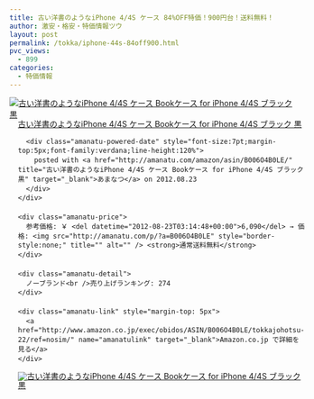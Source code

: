 ```yaml
---
title: 古い洋書のようなiPhone 4/4S ケース 84%OFF特価！900円台！送料無料！
author: 激安・格安・特価情報ツウ
layout: post
permalink: /tokka/iphone-44s-84off900.html
pvc_views:
  - 899
categories:
  - 特価情報
---
```

<div class="amanatu-box" style="margin-bottom:0px;">
  <div class="amanatu-image" style="float:left;">
    <a href="http://www.amazon.co.jp/exec/obidos/ASIN/B006O4B0LE/tokkajohotsu-22/ref=nosim/" name="amanatulink" target="_blank"><img src="http://i0.wp.com/ecx.images-amazon.com/images/I/41RON5U40KL._SL160_.jpg?w=546" alt="古い洋書のようなiPhone 4/4S ケース Bookケース for iPhone 4/4S ブラック 黒" style="border: none;" data-recalc-dims="1" /></a>
  </div>
  
  <div class="amanatu-info" style="float:left;margin-left:15px;line-height:120%">
    <div class="amanatu-name" style="margin-bottom:10px;line-height:120%">
      <a href="http://www.amazon.co.jp/exec/obidos/ASIN/B006O4B0LE/tokkajohotsu-22/ref=nosim/" name="amanatulink" target="_blank">古い洋書のようなiPhone 4/4S ケース Bookケース for iPhone 4/4S ブラック 黒</a> 
      
      <div class="amanatu-powered-date" style="font-size:7pt;margin-top:5px;font-family:verdana;line-height:120%">
        posted with <a href="http://amanatu.com/amazon/asin/B006O4B0LE/" title="古い洋書のようなiPhone 4/4S ケース Bookケース for iPhone 4/4S ブラック 黒" target="_blank">あまなつ</a> on 2012.08.23
      </div>
    </div>
    
    <div class="amanatu-price">
      参考価格: ￥ <del datetime="2012-08-23T03:14:48+00:00">6,090</del> → 価格: <img src="http://amanatu.com/p/?a=B006O4B0LE" style="border-style:none;" title="" alt="" /> <strong>通常送料無料</strong>
    </div>
    
    <div class="amanatu-detail">
      ノーブランド<br />売り上げランキング: 274
    </div>
    
    <div class="amanatu-link" style="margin-top: 5px">
      <a href="http://www.amazon.co.jp/exec/obidos/ASIN/B006O4B0LE/tokkajohotsu-22/ref=nosim/" name="amanatulink" target="_blank">Amazon.co.jp で詳細を見る</a>
    </div>
  </div>
  
  <div class="amanatu-footer" style="clear: left">
  </div>
  
  <div class="amanatu-imageset">
    <div class="amanatu-image" style="float:left;">
      <a href="http://www.amazon.co.jp/exec/obidos/ASIN/B006O4B0LE/tokkajohotsu-22/ref=nosim/" name="amanatulink" target="_blank"><img src="http://i0.wp.com/ecx.images-amazon.com/images/I/41Sh-QW5MLL._AA160_.jpg?w=546" alt="古い洋書のようなiPhone 4/4S ケース Bookケース for iPhone 4/4S ブラック 黒" style="border: none;" data-recalc-dims="1" /></a>
    </div>
    
    <div class="amanatu-image" style="float:left;">
      <a href="http://www.amazon.co.jp/exec/obidos/ASIN/B006O4B0LE/tokkajohotsu-22/ref=nosim/" name="amanatulink" target="_blank"><img src="http://i2.wp.com/ecx.images-amazon.com/images/I/41HGlUwKOgL._AA160_.jpg?w=546" alt="古い洋書のようなiPhone 4/4S ケース Bookケース for iPhone 4/4S ブラック 黒" style="border: none;" data-recalc-dims="1" /></a>
    </div>
    
    <div class="amanatu-image" style="float:left;">
      <a href="http://www.amazon.co.jp/exec/obidos/ASIN/B006O4B0LE/tokkajohotsu-22/ref=nosim/" name="amanatulink" target="_blank"><img src="http://i0.wp.com/ecx.images-amazon.com/images/I/41IlYt3MHbL._AA160_.jpg?w=546" alt="古い洋書のようなiPhone 4/4S ケース Bookケース for iPhone 4/4S ブラック 黒" style="border: none;" data-recalc-dims="1" /></a>
    </div>
    
    <div class="amanatu-image" style="float:left;">
      <a href="http://www.amazon.co.jp/exec/obidos/ASIN/B006O4B0LE/tokkajohotsu-22/ref=nosim/" name="amanatulink" target="_blank"><img src="http://i2.wp.com/ecx.images-amazon.com/images/I/41pONnPJz0L._AA160_.jpg?w=546" alt="古い洋書のようなiPhone 4/4S ケース Bookケース for iPhone 4/4S ブラック 黒" style="border: none;" data-recalc-dims="1" /></a>
    </div>
    
    <div class="amanatu-image" style="float:left;">
      <a href="http://www.amazon.co.jp/exec/obidos/ASIN/B006O4B0LE/tokkajohotsu-22/ref=nosim/" name="amanatulink" target="_blank"><img src="http://i2.wp.com/ecx.images-amazon.com/images/I/41lMeUoScQL._AA160_.jpg?w=546" alt="古い洋書のようなiPhone 4/4S ケース Bookケース for iPhone 4/4S ブラック 黒" style="border: none;" data-recalc-dims="1" /></a>
    </div>
    
    <div class="amanatu-image" style="float:left;">
      <a href="http://www.amazon.co.jp/exec/obidos/ASIN/B006O4B0LE/tokkajohotsu-22/ref=nosim/" name="amanatulink" target="_blank"><img src="http://i1.wp.com/ecx.images-amazon.com/images/I/41IVrIc-YAL._AA160_.jpg?w=546" alt="古い洋書のようなiPhone 4/4S ケース Bookケース for iPhone 4/4S ブラック 黒" style="border: none;" data-recalc-dims="1" /></a>
    </div>
    
    <div class="amanatu-image" style="float:left;">
      <a href="http://www.amazon.co.jp/exec/obidos/ASIN/B006O4B0LE/tokkajohotsu-22/ref=nosim/" name="amanatulink" target="_blank"><img src="http://i1.wp.com/ecx.images-amazon.com/images/I/51al8115k3L._AA160_.jpg?w=546" alt="古い洋書のようなiPhone 4/4S ケース Bookケース for iPhone 4/4S ブラック 黒" style="border: none;" data-recalc-dims="1" /></a>
    </div>
    
    <div class="amanatu-image" style="float:left;">
      <a href="http://www.amazon.co.jp/exec/obidos/ASIN/B006O4B0LE/tokkajohotsu-22/ref=nosim/" name="amanatulink" target="_blank"><img src="http://i1.wp.com/ecx.images-amazon.com/images/I/41ZYVkCmLUL._AA160_.jpg?w=546" alt="古い洋書のようなiPhone 4/4S ケース Bookケース for iPhone 4/4S ブラック 黒" style="border: none;" data-recalc-dims="1" /></a>
    </div>
    
    <div class="amanatu-footer" style="clear: left">
    </div>
  </div>
</div>